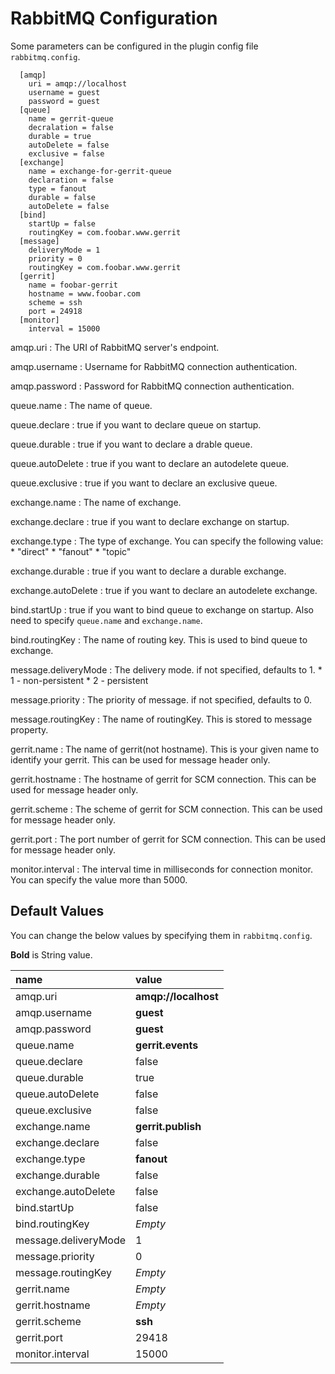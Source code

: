 RabbitMQ Configuration
======================

Some parameters can be configured in the plugin config file `rabbitmq.config`.

```
  [amqp]
    uri = amqp://localhost
    username = guest
    password = guest
  [queue]
    name = gerrit-queue
    decralation = false
    durable = true
    autoDelete = false
    exclusive = false
  [exchange]
    name = exchange-for-gerrit-queue
    declaration = false
    type = fanout
    durable = false
    autoDelete = false
  [bind]
    startUp = false
    routingKey = com.foobar.www.gerrit
  [message]
    deliveryMode = 1
    priority = 0
    routingKey = com.foobar.www.gerrit
  [gerrit]
    name = foobar-gerrit
    hostname = www.foobar.com
    scheme = ssh
    port = 24918
  [monitor]
    interval = 15000
```

amqp.uri
:   The URI of RabbitMQ server's endpoint.

amqp.username
:   Username for RabbitMQ connection authentication.

amqp.password
:   Password for RabbitMQ connection authentication.

queue.name
:   The name of queue.

queue.declare
:   true if you want to declare queue on startup.

queue.durable
:   true if you want to declare a drable queue.

queue.autoDelete
:   true if you want to declare an autodelete queue.

queue.exclusive
:   true if you want to declare an exclusive queue.

exchange.name
:   The name of exchange.

exchange.declare
:   true if you want to declare exchange on startup.

exchange.type
:   The type of exchange. You can specify the following value:
     * "direct"
     * "fanout"
     * "topic"

exchange.durable
:   true if you want to declare a durable exchange.

exchange.autoDelete
:   true if you want to declare an autodelete exchange.

bind.startUp
:   true if you want to bind queue to exchange on startup.
    Also need to specify `queue.name` and `exchange.name`.

bind.routingKey
:   The name of routing key. This is used to bind queue to exchange.

message.deliveryMode
:   The delivery mode. if not specified, defaults to 1.
    * 1 - non-persistent
    * 2 - persistent

message.priority
:   The priority of message. if not specified, defaults to 0.

message.routingKey
:   The name of routingKey. This is stored to message property.

gerrit.name
:   The name of gerrit(not hostname). This is your given name to identify your gerrit.
    This can be used for message header only.

gerrit.hostname
:   The hostname of gerrit for SCM connection.
    This can be used for message header only.

gerrit.scheme
:   The scheme of gerrit for SCM connection.
    This can be used for message header only.

gerrit.port
:   The port number of gerrit for SCM connection.
    This can be used for message header only.

monitor.interval
:   The interval time in milliseconds for connection monitor.
    You can specify the value more than 5000.

Default Values
-----------------

You can change the below values by specifying them in `rabbitmq.config`.

**Bold** is String value.

|name                 | value
|:--------------------|:------------------
|amqp.uri             | **amqp://localhost**
|amqp.username        | **guest**
|amqp.password        | **guest**
|queue.name           | **gerrit.events**
|queue.declare        | false
|queue.durable        | true
|queue.autoDelete     | false
|queue.exclusive      | false
|exchange.name        | **gerrit.publish**
|exchange.declare     | false
|exchange.type        | **fanout**
|exchange.durable     | false
|exchange.autoDelete  | false
|bind.startUp         | false
|bind.routingKey      | *Empty*
|message.deliveryMode | 1
|message.priority     | 0
|message.routingKey   | *Empty*
|gerrit.name          | *Empty*
|gerrit.hostname      | *Empty*
|gerrit.scheme        | **ssh**
|gerrit.port          | 29418
|monitor.interval     | 15000
